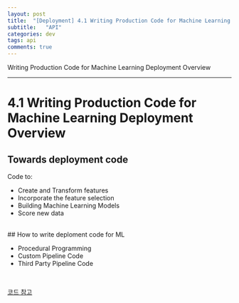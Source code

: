 ```yaml
---
layout: post
title:  "[Deployment] 4.1 Writing Production Code for Machine Learning Deployment Overview"
subtitle:   "API"
categories: dev
tags: api
comments: true
---
```


Writing Production Code for Machine Learning Deployment Overview

---

# 4.1 Writing Production Code for Machine Learning Deployment Overview

## Towards deployment code

Code to:  
- Create and Transform features
- Incorporate the feature selection
- Building Machine Learning Models
- Score new data

<br>
## How to write deploment code for ML

- Procedural Programming
- Custom Pipeline Code
- Third Party Pipeline Code

<br>

[코드 참고](https://github.com/statssy/statssy.github.io/tree/master/study/udemy/DMLM_CH4_Production_Code)